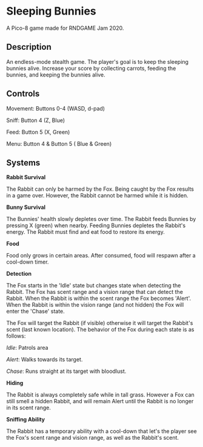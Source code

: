# Sleeping Bunnies
A Pico-8 game made for RNDGAME Jam 2020.

## Description
An endless-mode stealth game. The player's goal is to keep the sleeping bunnies alive. Increase your score by collecting carrots, feeding the bunnies, and keeping the bunnies alive.

## Controls
Movement: Buttons 0-4 (WASD, d-pad)

Sniff: Button 4 (Z, Blue)

Feed: Button 5 (X, Green)

Menu: Button 4 & Button 5 ( Blue & Green)

## Systems
**Rabbit Survival**

The Rabbit can only be harmed by the Fox. Being caught by the Fox results in a game over. However, the Rabbit cannot be harmed while it is hidden.

**Bunny Survival**

The Bunnies' health slowly depletes over time. The Rabbit feeds Bunnies by pressing X (green) when nearby. Feeding Bunnies depletes the Rabbit's energy. The Rabbit must find and eat food to restore its energy.

**Food**

Food only grows in certain areas. After consumed, food will respawn after a cool-down timer.

**Detection**

The Fox starts in the 'Idle' state but changes state when detecting the Rabbit. The Fox has scent range and a vision range that can detect the Rabbit. When the Rabbit is within the scent range the Fox becomes 'Alert'. When the Rabbit is within the vision range (and not hidden) the Fox will enter the 'Chase' state.

The Fox will target the Rabbit (if visible) otherwise it will target the Rabbit's scent (last known location).
The behavior of the Fox during each state is as follows:

*Idle*: Patrols area

*Alert*: Walks towards its target.

*Chase*: Runs straight at its target with bloodlust.

**Hiding**

The Rabbit is always completely safe while in tall grass. However a Fox can still smell a hidden Rabbit, and will remain Alert until the Rabbit is no longer in its scent range.

**Sniffing Ability**

The Rabbit has a temporary ability with a cool-down that let's the player see the Fox's scent range and vision range, as well as the Rabbit's scent.